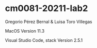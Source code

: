 # cm0081-20211-lab2

Gregorio Pérez Bernal & Luisa Toro Villegas

MacOS Version 11.3

Visual Studio Code, stack Version 2.5.1
